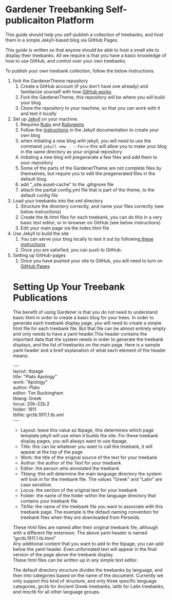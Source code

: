 <h1>Gardener Treebanking Self-publicaiton Platform</h1>



This guide should help you self-publish a collection of treebanks, and host them in a simple Jekyll-based blog via GitHub Pages. 

This guide is written so that anyone should be able to host a small site to display their treebanks. All we require is that you have a basic knowledge of how to use GitHub, and control over your own treebanks.

To publish your own treebank collection, follow the below instructions. 


<ol>
 	<li>fork the GardenerTheme repository
<ol>
 	<li>Create a GitHub account (if you don’t have one already) and familiarize yourself with how <a href="https://guides.github.com/activities/hello-world/">GitHub works</a></li>
 	<li>Fork the GardenerTheme, this repository will be where you will build your blog</li>
 	<li>Clone the repository to your machine, so that you can work with it and test it locally</li>
</ol>
</li>
 	<li>Set up <a href="https://jekyllrb.com/docs/quickstart/">Jekyll</a> on your machine. 
<ol>
 	<li>Requires <a href="https://www.ruby-lang.org/">Ruby</a> and <a href="https://rubygems.org/">Rubygems</a></li>
 	<li>Follow the <a href="https://jekyllrb.com/docs/quickstart/">instructions</a> in the Jekyll documentation to create your own blog</li>
	<li> when initiating a new blog with jekyll, you will need to use the command <code>jekyll new . --force</code> this will allow you to make your blog in the same directory as your original repository</li>
	<li>Initiating a new blog will pregenerate a few files and add them to your repository</li>
  <li>Some of the parts of the GardenerTheme are not complete files by themselves, but require you to edit the pregenerated files in the default blog.</li>
	<li>add "_site.asset-cache" to the .gitignore file</li>
	<li> attach the partial config.yml file that is part of the theme, to the default config file</li>
</ol>
</li>
 	<li>Load your treebanks into the xml directory
<ol>
 	<li>Structure the directory correctly, and name your files correctly (see below instructions)</li>
 	<li>Create the tb.html files for each treebank, you can do this in a very basic text editor, or in-browser on GitHub (see below instructions)</li>
 	<li>Edit your main page via the index.html file</li>
</ol>
</li>
 	<li>Use Jekyll to build the site
<ol>
 	<li>You can serve your blog locally to test it out by following<a href="https://jekyllrb.com/docs/usage/"> these instructions</a></li>
 	<li>Once you are satisfied, you can push to GitHub. </li>
</ol>
</li>
<li> Setting up GitHub-pages
<ol>
<li>Once you have pushed your site to GitHub, you will need to turn on <a href="https://guides.github.com/features/pages/">GitHub Pages</a></li>
</ol>


<h1>Setting Up Your Treebank Publications</h1>

<p>The benefit of using Gardener is that you do not need to understand basic html in order to create a basic blog for your trees. In order to generate each treebank display page, you will need to create a simple html file for each treebank file. But that file can be almost entirely empty and only needs to have a yaml header.This header contains the important data that the system needs in order to generate the treebank displays, and the list of treebanks on the main page.  
Here is a sample yaml header and a breif explanation of what each element of the header means:</p> 

<p style="text-align: left;">---<br>
layout: tbpage<br>
title: "Plato Apology"<br>
work: "Apology"<br>
author: Plato<br>
editor: Tim Buckingham<br>
tblang: Greek<br>
locus: 20b-22b.2<br>
folder: 1911<br>
tbfile: grctb.1911.1.tb.xml<br>
---</p>


<ul>
<li>Layout: leave this value as tbpage, this determines which page template jekyll will use when it builds the site. For these treebank display pages, you will always want to use tbpage.</li>
<li>Title: this can be whatever you want to call the treebank, it will appear at the top of the page<br>
<li>Work: the title of the original source of the text for your treebank</li>
<li>Author: the author of the Text for your treebank</li>
<li>Editor: the person who annotated the treebank</li>
<li>Tblang: this will determine the main language directory the system will look in for the treebank file. The values “Greek” and “Latin” are case sensitive. </li>
<li>Locus: the section of the original text for your treebank</li>
<li>Folder: the name of the folder within the language directory that contains your treebank file.</li>
<li>Tbfile: the name of the treebank file you want to associate with this treebank page. The example is the default naming convention for treebank files when they are downloaded from Perseids.</li>
</ul>

<p>
These html files are named after their original treebank file, although with a different file extension. The above yaml header is named “grctb.1911.1.tb.html” <br>
Any additional content that you want to add to the tbpage, you can add below the yaml header. Even unformated text will appear in the final version of the page above the treebank display. <br>
These html files can be written up in any simple text editor. <br>
</p>
<p>
The default directory structure divides the treebanks by language, and then into categories based on the name of the document. 
Currently we only support this kind of structure, and only three specific language categories, grctb for Ancient Greek treebanks, lattb for Latin treebanks, and misctb for all other language groups. 
</p>
